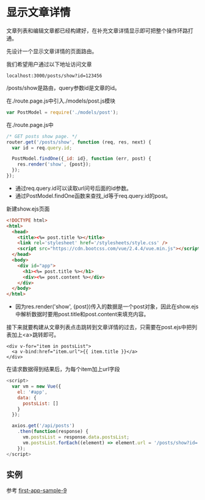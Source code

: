 # 显示文章详情

文章列表和编辑文章都已经构建好，在补充文章详情显示即可把整个操作环路打通。

先设计一个显示文章详情的页面路由。

我们希望用户通过以下地址访问文章

```
localhost:3000/posts/show?id=123456
```

/posts/show是路由，query参数id是文章的id。

在./route.page.js中引入./models/post.js模块

```js
var PostModel = require('./models/post');
```

在./route.page.js中

```js
/* GET posts show page. */
router.get('/posts/show', function (req, res, next) {
  var id = req.query.id;

  PostModel.findOne({_id: id}, function (err, post) {
    res.render('show', {post});
  });
});
```

* 通过req.query.id可以读取url问号后面的id参数。
* 通过PostModel.findOne函数来查找\_id等于req.query.id的post。

新建show.ejs页面

```html
<!DOCTYPE html>
<html>
  <head>
    <title><%= post.title %></title>
    <link rel='stylesheet' href='/stylesheets/style.css' />
    <script src="https://cdn.bootcss.com/vue/2.4.4/vue.min.js"></script>
  </head>
  <body>
    <div id="app">
      <h1><%= post.title %></h1>
      <div><%= post.content %></div>
    </div>
  </body>
</html>
```

* 因为res.render\('show', {post}\)传入的数据是一个post对象，因此在show.ejs中解析数据时要用post.title和post.content来填充内容。

接下来就要构建从文章列表点击跳转到文章详情的过去，只需要在post.ejs中把列表加上&lt;a&gt;跳转即可。

```
<div v-for="item in postsList">
  <a v-bind:href="item.url">{{ item.title }}</a>
</div>
```

在请求数据得到结果后，为每个item加上url字段

```javascript
<script>
  var vm = new Vue({
    el: '#app',
    data: {
      postsList: []
    }
  });

  axios.get('/api/posts')
    .then(function(response) {
      vm.postsList = response.data.postsList;
      vm.postsList.forEach((element) => element.url = '/posts/show?id=' + element._id);
    });
</script>
```

## 实例

参考 [first-app-sample-9](https://github.com/xugy0926/learn-webapp-sample/tree/master/first-app-sample-9)

